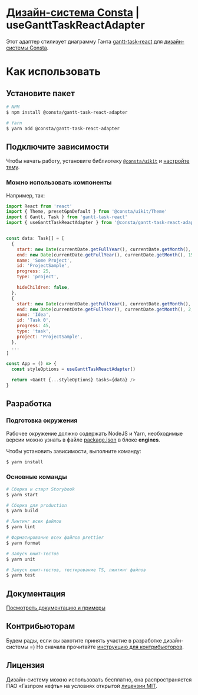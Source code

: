 # [Дизайн-система Consta](http://consta.gazprom-neft.ru/) | useGanttTaskReactAdapter

Этот адаптер стилизует диаграмму Ганта [gantt-task-react](https://github.com/MaTeMaTuK/gantt-task-react) для [дизайн-системы Consta](https://consta.gazprom-neft.ru/).

# Как использовать

## Установите пакет

```sh
# NPM
$ npm install @consta/gantt-task-react-adapter

# Yarn
$ yarn add @consta/gantt-task-react-adapter
```

## Подключите зависимости

Чтобы начать работу, установите библиотеку [`@consta/uikit`](https://www.npmjs.com/package/@consta/uikit) и [настройте тему](http://uikit.gizeasy.ru/?path=/docs/components-theme--playground).

### Можно использовать компоненты

Например, так:

```js
import React from 'react'
import { Theme, presetGpnDefault } from '@consta/uikit/Theme'
import { Gantt, Task } from 'gantt-task-react'
import { useGanttTaskReactAdapter } from '@consta/gantt-task-react-adapter/useGanttTaskReactAdapter'


const data: Task[] = [
  {
    start: new Date(currentDate.getFullYear(), currentDate.getMonth(), 1),
    end: new Date(currentDate.getFullYear(), currentDate.getMonth(), 15),
    name: 'Some Project',
    id: 'ProjectSample',
    progress: 25,
    type: 'project',

    hideChildren: false,
  },
  {
    start: new Date(currentDate.getFullYear(), currentDate.getMonth(), 1),
    end: new Date(currentDate.getFullYear(), currentDate.getMonth(), 2, 12, 28),
    name: 'Idea',
    id: 'Task 0',
    progress: 45,
    type: 'task',
    project: 'ProjectSample',
  },
  ...
]

const App = () => {
  const styleOptions = useGanttTaskReactAdapter()

  return <Gantt {...styleOptions} tasks={data} />
}
```

## Разработка

### Подготовка окружения

Рабочее окружение должно содержать NodeJS и Yarn, необходимые версии можно узнать в файле [package.json](./package.json) в блоке **engines**.

Чтобы установить зависимости, выполните команду:

```sh
$ yarn install
```

### Основные команды

```sh
# Сборка и старт Storybook
$ yarn start

# Сборка для production
$ yarn build

# Линтинг всех файлов
$ yarn lint

# Форматирование всех файлов prettier
$ yarn format

# Запуск юнит-тестов
$ yarn unit

# Запуск юнит-тестов, тестирование TS, линтинг файлов
$ yarn test
```

## Документация

[Посмотреть документацию и примеры](http://gantt-task-react-adapter.gizeasy.ru)

## Контрибьюторам

Будем рады, если вы захотите принять участие в разработке дизайн-системы =) Но сначала прочитайте [инструкцию для контрибьюторов](http://uikit.gizeasy.ru/?path=/docs/common-develop-contributors--page).

## Лицензия

Дизайн-систему можно использовать бесплатно, она распространяется ПАО «Газпром нефть» на условиях открытой [лицензии MIT](https://consta.gazprom-neft.ru/static/licence_mit.pdf).
